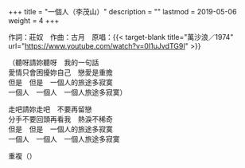 +++
title = "一個人（李茂山）"
description = ""
lastmod = 2019-05-06
weight = 4
+++

作詞：莊奴　作曲：古月　原唱：{{< target-blank title="萬沙浪／1974" url="https://www.youtube.com/watch?v=0I1uJvdTG9I" >}}

（聽呀請妳聽呀　我的一句話  
愛情只會困擾妳自己　戀愛是重擔  
但是　但是　一個人的旅途多寂寞  
一個人　一個人　一個人旅途多寂寞）  

走吧請妳走吧　不要再留戀  
分手不要回頭再看我　熱淚不稀奇  
但是　但是　一個人的旅途多寂寞  
一個人　一個人　一個人旅途多寂寞  

重複（）